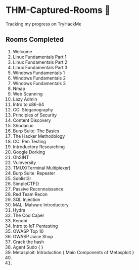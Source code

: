 # THM-Captured-Rooms 🚩
Tracking my progress on TryHackMe 


## Rooms Completed 

1. Welcome
2. Linux Fundamentals Part 1 
3. Linux Fundamentals Part 2
4. Linux Fundamentals Part 3
5. Windows Fundamentals 1
6. Windows Fundamentals 2
7. Windows Fundamentals 3
8. Nmap
9. Web Scanning
10. Lazy Admin
11. Intro to x86-64
12. CC: Steganography
13. Principles of Security
14. Content Discovery
15. Shodan.io
16. Burp Suite: The Basics
17. The Hacker Methodology
18. CC: Pen Testing
19. Introductory Researching
20. Google Dorking
21. OhSINT
22. Vulnversity
23. TMUX(Terminal Multiplexer)
24. Burp Suite: Repeater
25. Sublist3r
26. SimpleCTF{}
27. Passive Reconnaissance
28. Red Team Recon
29. SQL Injection
30. MAL: Malware Introductory
31. Hydra
32. The Cod Caper
33. Kenobi
34. Intro to IoT Pentesting
35. OWASP Top 10
36. OWASP Juice Shop
37. Crack the hash
38. Agent Sudo { }
39. Metasploit: Introduction { Main Components of Metasploit }
40.
41. 



